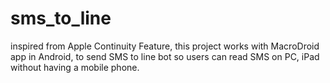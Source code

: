 # sms_to_line
inspired from Apple Continuity Feature, this project works with MacroDroid app in Android, to send SMS to line bot so users can read SMS on PC, iPad without having a mobile phone.
